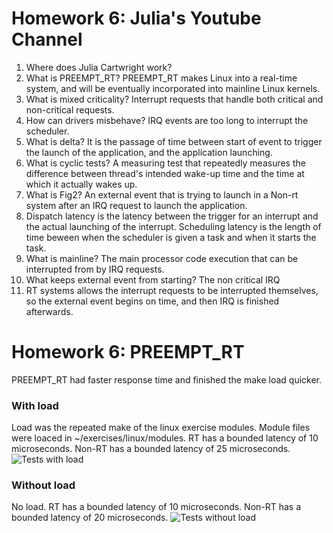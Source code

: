 # Homework 6: Julia's Youtube Channel
1.  Where does Julia Cartwright work?
2.  What is PREEMPT_RT?  PREEMPT_RT makes Linux into a real-time system, and will be eventually incorporated into mainline Linux kernels.
3.  What is mixed criticality?  Interrupt requests that handle both critical and non-critical requests.
4.  How can drivers misbehave?  IRQ events are too long to interrupt the scheduler.
5.  What is delta?  It is the passage of time between start of event to trigger the launch of the application, and the application launching.
6.  What is cyclic tests?  A measuring test that repeatedly measures the difference between thread's intended wake-up time and the time at which it actually wakes up.
7.  What is Fig2?  An external event that is trying to launch in a Non-rt system after an IRQ request to launch the application.
8.  Dispatch latency is the latency between the trigger for an interrupt and the actual launching of the interrupt.
    Scheduling latency is the length of time beween when the scheduler is given a task and when it starts the task.
9.  What is mainline?  The main processor code execution that can be interrupted from by IRQ requests.
10.  What keeps external event from starting?  The non critical IRQ
11.  RT systems allows the interrupt requests to be interrupted themselves, so the external event begins on time, and then IRQ is finished afterwards.

# Homework 6: PREEMPT_RT
PREEMPT_RT had faster response time and finished the make load quicker.
### With load
Load was the repeated make of the linux exercise modules.
Module files were loaced in ~/exercises/linux/modules.
RT has a bounded latency of 10 microseconds.
Non-RT has a bounded latency of 25 microseconds.
![Tests with load](https://github.com/EricMorse/ECE434/tree/master/hw06/rt/cyclictestwload.png)

### Without load
No load.
RT has a bounded latency of 10 microseconds.
Non-RT has a bounded latency of 20 microseconds.
![Tests without load](https://github.com/EricMorse/ECE434/tree/master/hw06/rt/cyclictestnoload.png)


